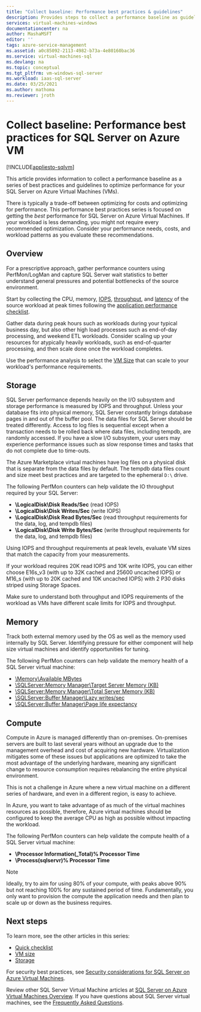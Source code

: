 ```yaml
---
title: "Collect baseline: Performance best practices & guidelines"
description: Provides steps to collect a performance baseline as guidelines to optimize the performance of your SQL Server on Azure Virtual Machine (VM).
services: virtual-machines-windows
documentationcenter: na
author: MashaMSFT
editor: ''
tags: azure-service-management
ms.assetid: a0c85092-2113-4982-b73a-4e80160bac36
ms.service: virtual-machines-sql
ms.devlang: na
ms.topic: conceptual
ms.tgt_pltfrm: vm-windows-sql-server
ms.workload: iaas-sql-server
ms.date: 03/25/2021
ms.author: mathoma
ms.reviewer: jroth
---
```

# Collect baseline: Performance best practices for SQL Server on Azure VM
[!INCLUDE[appliesto-sqlvm](../../includes/appliesto-sqlvm.md)]

This article provides information to collect a performance baseline as a series of best practices and guidelines to optimize performance for your SQL Server on Azure Virtual Machines (VMs).

There is typically a trade-off between optimizing for costs and optimizing for performance. This performance best practices series is focused on getting the *best* performance for SQL Server on Azure Virtual Machines. If your workload is less demanding, you might not require every recommended optimization. Consider your performance needs, costs, and workload patterns as you evaluate these recommendations.

## Overview

For a prescriptive approach, gather performance counters using PerfMon/LogMan and capture SQL Server wait statistics to better understand general pressures and potential bottlenecks of the source environment. 

Start by collecting the CPU, memory, [IOPS](../../../virtual-machines/premium-storage-performance.md#iops), [throughput](../../../virtual-machines/premium-storage-performance.md#throughput), and [latency](../../../virtual-machines/premium-storage-performance.md#latency) of the source workload at peak times following the [application performance checklist](../../../virtual-machines/premium-storage-performance.md#application-performance-requirements-checklist). 

Gather data during peak hours such as workloads during your typical business day, but also other high load processes such as end-of-day processing, and weekend ETL workloads. Consider scaling up your resources for atypically heavily workloads, such as end-of-quarter processing, and then scale done once the workload completes. 

Use the performance analysis to select the [VM Size](../../../virtual-machines/sizes-memory.md) that can scale to your workload's performance requirements.


## Storage

SQL Server performance depends heavily on the I/O subsystem and storage performance is measured by IOPS and throughput. Unless your database fits into physical memory, SQL Server constantly brings database pages in and out of the buffer pool. The data files for SQL Server should be treated differently. Access to log files is sequential except when a transaction needs to be rolled back where data files, including tempdb, are randomly accessed. If you have a slow I/O subsystem, your users may experience performance issues such as slow response times and tasks that do not complete due to time-outs. 

The Azure Marketplace virtual machines have log files on a physical disk that is separate from the data files by default. The tempdb data files count and size meet best practices and are targeted to the ephemeral `D:\` drive. 

The following PerfMon counters can help validate the IO throughput required by your SQL Server: 
* **\LogicalDisk\Disk Reads/Sec** (read IOPS)
* **\LogicalDisk\Disk Writes/Sec** (write IOPS) 
* **\LogicalDisk\Disk Read Bytes/Sec** (read throughput requirements for the data, log, and tempdb files)
* **\LogicalDisk\Disk Write Bytes/Sec** (write throughput requirements for the data, log, and tempdb files)

Using IOPS and throughput requirements at peak levels, evaluate VM sizes that match the capacity from your measurements. 

If your workload requires 20K read IOPS and 10K write IOPS, you can either choose E16s_v3 (with up to 32K cached and 25600 uncached IOPS) or M16_s (with up to 20K cached and 10K uncached IOPS) with 2 P30 disks striped using Storage Spaces. 

Make sure to understand both throughput and IOPS requirements of the workload as VMs have different scale limits for IOPS and throughput.

## Memory

Track both external memory used by the OS as well as the memory used internally by SQL Server. Identifying pressure for either component will help size virtual machines and identify opportunities for tuning. 

The following PerfMon counters can help validate the memory health of a SQL Server virtual machine: 
* [\Memory\Available MBytes](/azure/monitoring/infrastructure-health/vmhealth-windows/winserver-memory-availmbytes)
* [\SQLServer:Memory Manager\Target Server Memory (KB)](/sql/relational-databases/performance-monitor/sql-server-buffer-manager-object)
* [\SQLServer:Memory Manager\Total Server Memory (KB)](/sql/relational-databases/performance-monitor/sql-server-buffer-manager-object)
* [\SQLServer:Buffer Manager\Lazy writes/sec](/sql/relational-databases/performance-monitor/sql-server-buffer-manager-object)
* [\SQLServer:Buffer Manager\Page life expectancy](/sql/relational-databases/performance-monitor/sql-server-buffer-manager-object)

## Compute

Compute in Azure is managed differently than on-premises. On-premises servers are built to last several years without an upgrade due to the management overhead and cost of acquiring new hardware. Virtualization mitigates some of these issues but applications are optimized to take the most advantage of the underlying hardware, meaning any significant change to resource consumption requires rebalancing the entire physical environment. 

This is not a challenge in Azure where a new virtual machine on a different series of hardware, and even in a different region, is easy to achieve. 

In Azure, you want to take advantage of as much of the virtual machines resources as possible, therefore, Azure virtual machines should be configured to keep the average CPU as high as possible without impacting the workload. 

The following PerfMon counters can help validate the compute health of a SQL Server virtual machine:
* **\Processor Information(_Total)\% Processor Time**
* **\Process(sqlservr)\% Processor Time**

> [!NOTE] 
> Ideally, try to aim for using 80% of your compute, with peaks above 90% but not reaching 100% for any sustained period of time. Fundamentally, you only want to provision the compute the application needs and then plan to scale up or down as the business requires. 


## Next steps

To learn more, see the other articles in this series:
- [Quick checklist](performance-guidelines-best-practices-checklist.md)
- [VM size](performance-guidelines-best-practices-vm-size.md)
- [Storage](performance-guidelines-best-practices-storage.md)


For security best practices, see [Security considerations for SQL Server on Azure Virtual Machines](security-considerations-best-practices.md).

Review other SQL Server Virtual Machine articles at [SQL Server on Azure Virtual Machines Overview](sql-server-on-azure-vm-iaas-what-is-overview.md). If you have questions about SQL Server virtual machines, see the [Frequently Asked Questions](frequently-asked-questions-faq.md).

